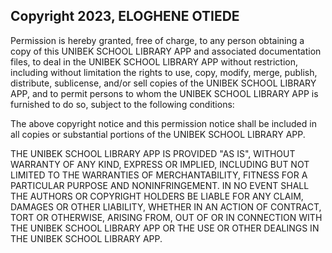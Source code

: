 ## Copyright 2023, ELOGHENE OTIEDE

Permission is hereby granted, free of charge, to any person obtaining a copy of this UNIBEK SCHOOL LIBRARY APP and associated documentation files, to deal in the UNIBEK SCHOOL LIBRARY APP without restriction, including without limitation the rights to use, copy, modify, merge, publish, distribute, sublicense, and/or sell copies of the UNIBEK SCHOOL LIBRARY APP, and to permit persons to whom the UNIBEK SCHOOL LIBRARY APP is furnished to do so, subject to the following conditions:

The above copyright notice and this permission notice shall be included in all copies or substantial portions of the UNIBEK SCHOOL LIBRARY APP.

THE UNIBEK SCHOOL LIBRARY APP IS PROVIDED "AS IS", WITHOUT WARRANTY OF ANY KIND, EXPRESS OR IMPLIED, INCLUDING BUT NOT LIMITED TO THE WARRANTIES OF MERCHANTABILITY, FITNESS FOR A PARTICULAR PURPOSE AND NONINFRINGEMENT. IN NO EVENT SHALL THE AUTHORS OR COPYRIGHT HOLDERS BE LIABLE FOR ANY CLAIM, DAMAGES OR OTHER LIABILITY, WHETHER IN AN ACTION OF CONTRACT, TORT OR OTHERWISE, ARISING FROM, OUT OF OR IN CONNECTION WITH THE UNIBEK SCHOOL LIBRARY APP OR THE USE OR OTHER DEALINGS IN THE UNIBEK SCHOOL LIBRARY APP.
